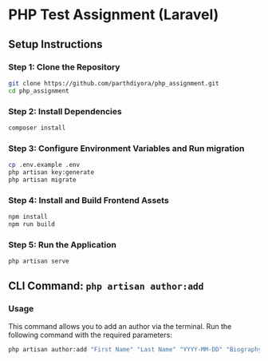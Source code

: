 # PHP Test Assignment (Laravel)

## Setup Instructions

### Step 1: Clone the Repository
```bash
git clone https://github.com/parthdiyora/php_assignment.git
cd php_assignment
```

### Step 2: Install Dependencies
```bash
composer install
```

### Step 3: Configure Environment Variables and Run migration
```bash
cp .env.example .env
php artisan key:generate
php artisan migrate
```
### Step 4: Install and Build Frontend Assets
```bash
npm install
npm run build
```

### Step 5: Run the Application
```bash
php artisan serve
```

## CLI Command: `php artisan author:add`

### Usage

This command allows you to add an author via the terminal. Run the following command with the required parameters:

```bash
php artisan author:add "First Name" "Last Name" "YYYY-MM-DD" "Biography" "Gender" "Place of Birth"
```

